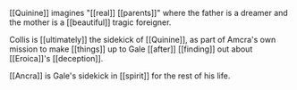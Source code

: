 [[Quinine]] imagines "[[real]] [[parents]]" where the father is a dreamer and the mother is a [[beautiful]] tragic foreigner.  
  
  
Collis is [[ultimately]] the sidekick of [[Quinine]], as part of Amcra's own mission to make [[things]] up to Gale [[after]] [[finding]] out about [[Eroica]]'s [[deception]].  
  
  
[[Ancra]] is Gale's sidekick in [[spirit]] for the rest of his life.